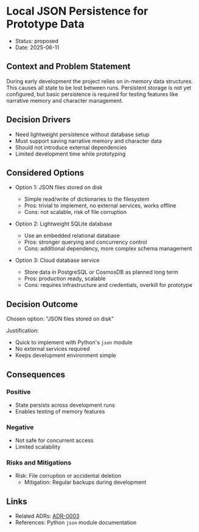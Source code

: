 # Local JSON Persistence for Prototype Data

* Status: proposed
* Date: 2025-06-11

## Context and Problem Statement

During early development the project relies on in-memory data structures. This causes all state to be lost between runs. Persistent storage is not yet configured, but basic persistence is required for testing features like narrative memory and character management.

## Decision Drivers

* Need lightweight persistence without database setup
* Must support saving narrative memory and character data
* Should not introduce external dependencies
* Limited development time while prototyping

## Considered Options

* Option 1: JSON files stored on disk
    * Simple read/write of dictionaries to the filesystem
    * Pros: trivial to implement, no external services, works offline
    * Cons: not scalable, risk of file corruption

* Option 2: Lightweight SQLite database
    * Use an embedded relational database
    * Pros: stronger querying and concurrency control
    * Cons: additional dependency, more complex schema management

* Option 3: Cloud database service
    * Store data in PostgreSQL or CosmosDB as planned long term
    * Pros: production ready, scalable
    * Cons: requires infrastructure and credentials, overkill for prototype

## Decision Outcome

Chosen option: "JSON files stored on disk"

Justification:
* Quick to implement with Python's ``json`` module
* No external services required
* Keeps development environment simple

## Consequences

### Positive
* State persists across development runs
* Enables testing of memory features

### Negative
* Not safe for concurrent access
* Limited scalability

### Risks and Mitigations
* Risk: File corruption or accidental deletion
  * Mitigation: Regular backups during development

## Links

* Related ADRs: [ADR-0003](0003-data-storage-strategy.md)
* References: Python ``json`` module documentation
